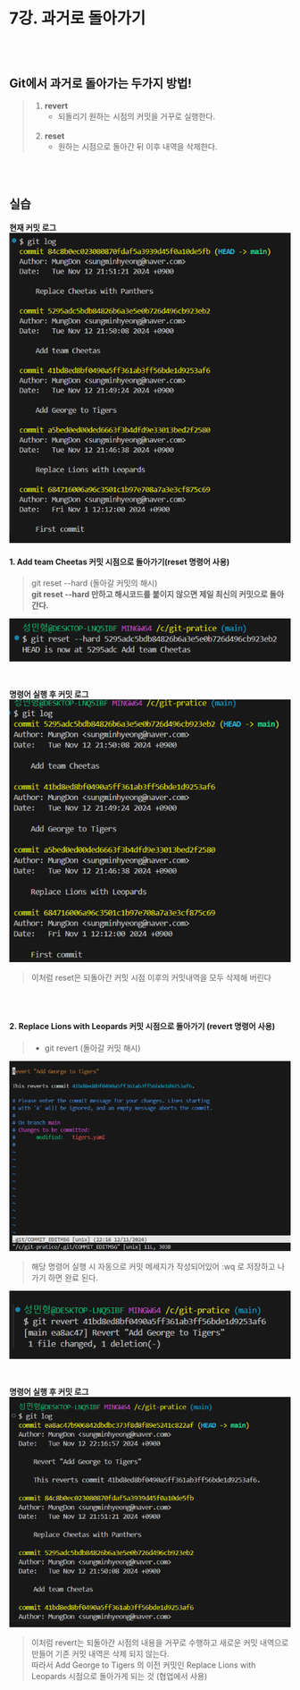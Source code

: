 # 7강. 과거로 돌아가기

&nbsp;    
&nbsp;     

## Git에서 과거로 돌아가는 두가지 방법!
> 1. **revert**
>    - 되돌리기 원하는 시점의 커밋을 거꾸로 실행한다.  
> &nbsp;
> 2. **reset**
>    - 원하는 시점으로 돌아간 뒤 이후 내역을 삭제한다.

&nbsp;    
&nbsp;     

## 실습

**현재 커밋 로그**    
![img_17.png](img_17.png)

#### 1. Add team Cheetas  커밋 시점으로 돌아가기(reset 명령어 사용)
> git reset --hard (돌아갈 커밋의 해시)    
> **git reset --hard 만하고 해시코드를 붙이지 않으면 제일 최신의 커밋으로 돌아간다.**

![img_19.png](img_19.png)

&nbsp;

**명령어 실행 후 커밋 로그**     
![img_20.png](img_20.png)   

> 이처럼 reset은 되돌아간 커밋 시점 이후의 커밋내역을 모두 삭제해 버린다 

&nbsp;    
&nbsp;   

#### 2. Replace Lions with Leopards 커밋 시점으로 돌아가기 (revert 명령어 사용)
> - git revert (돌아갈 커밋 해시)

![img_21.png](img_21.png)     
> 해당 명령어 실행 시 자동으로 커밋 메세지가 작성되어있어 :wq 로 저장하고 나가기 하면 완료 된다.

![img_22.png](img_22.png)     

&nbsp;    

**명령어 실행 후 커밋 로그**     
![img_23.png](img_23.png)     

> 이처럼 revert는 되돌아간 시점의 내용을 거꾸로 수행하고 새로운 커밋 내역으로 만들어 기존 커밋 내역은 삭제 되지 않는다.    
> 따라서 Add George to Tigers 의 이전 커밋인 Replace Lions with Leopards 시점으로 돌아가게 되는 것 
> (협업에서 사용)